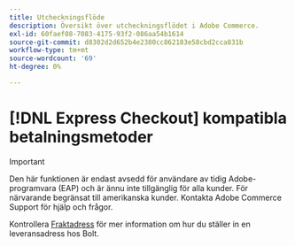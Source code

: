 ```yaml
---
title: Utcheckningsflöde
description: Översikt över utcheckningsflödet i Adobe Commerce.
exl-id: 60faef08-7083-4175-93f2-086aa54b1614
source-git-commit: d8302d2d652b4e2380cc862183e58cbd2cca831b
workflow-type: tm+mt
source-wordcount: '69'
ht-degree: 0%

---
```


# [!DNL Express Checkout] kompatibla betalningsmetoder

>[!IMPORTANT]
>
> Den här funktionen är endast avsedd för användare av tidig Adobe-programvara (EAP) och är ännu inte tillgänglig för alla kunder. För närvarande begränsat till amerikanska kunder. Kontakta Adobe Commerce Support för hjälp och frågor.

Kontrollera [Fraktadress](https://help.bolt.com/shoppers/guides/checkout/update-shipping-address) för mer information om hur du ställer in en leveransadress hos Bolt.
